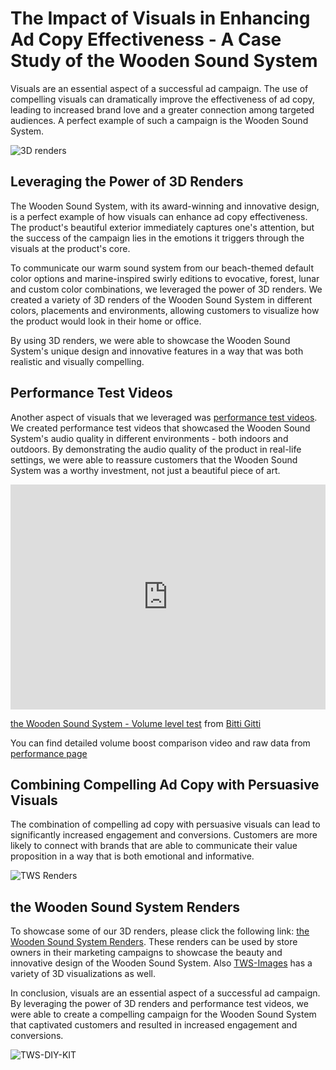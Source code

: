 # The Impact of Visuals in Enhancing Ad Copy Effectiveness - A Case Study of the Wooden Sound System

Visuals are an essential aspect of a successful ad campaign. The use of compelling visuals can dramatically improve the effectiveness of ad copy, leading to increased brand love and a greater connection among targeted audiences. A perfect example of such a campaign is the Wooden Sound System.

![3D renders](https://res.cloudinary.com/ddy9ua0yy/image/upload/TWS/Store-Wide-1_mixjrn.jpg)

## Leveraging the Power of 3D Renders

The Wooden Sound System, with its award-winning and innovative design, is a perfect example of how visuals can enhance ad copy effectiveness. The product's beautiful exterior immediately captures one's attention, but the success of the campaign lies in the emotions it triggers through the visuals at the product's core.

To communicate our warm sound system from our beach-themed default color options and marine-inspired swirly editions to evocative, forest, lunar and custom color combinations, we leveraged the power of 3D renders. We created a variety of 3D renders of the Wooden Sound System in different colors, placements and environments, allowing customers to visualize how the product would look in their home or office.

By using 3D renders, we were able to showcase the Wooden Sound System's unique design and innovative features in a way that was both realistic and visually compelling.

## Performance Test Videos

Another aspect of visuals that we leveraged was [performance test videos](https://www.bitti-gitti.com/tws/performance). We created performance test videos that showcased the Wooden Sound System's audio quality in different environments - both indoors and outdoors. By demonstrating the audio quality of the product in real-life settings, we were able to reassure customers that the Wooden Sound System was a worthy investment, not just a beautiful piece of art.

<iframe src="https://player.vimeo.com/video/542798730?h=816a8526c6" width="100%" height="360" frameborder="0" allow="autoplay; fullscreen; picture-in-picture" allowfullscreen></iframe>
<p><a href="https://vimeo.com/542798730">the Wooden Sound System - Volume level test</a> from <a href="https://vimeo.com/bitti">Bitti Gitti</a> </p>

You can find detailed volume boost comparison video and raw data from [performance page](https://www.bitti-gitti.com/tws/performance)

## Combining Compelling Ad Copy with Persuasive Visuals

The combination of compelling ad copy with persuasive visuals can lead to significantly increased engagement and conversions. Customers are more likely to connect with brands that are able to communicate their value proposition in a way that is both emotional and informative.

![TWS Renders](https://res.cloudinary.com/ddy9ua0yy/image/upload/TWS/TWS-Black-1500-3_ltrvbr.jpg)

## the Wooden Sound System Renders

To showcase some of our 3D renders, please click the following link: [the Wooden Sound System Renders](https://www.dropbox.com/sh/kz9v3l4fvhj35sn/AAAQXDURcm0B4sfzxPjRCwzHa?dl=0). These renders can be used by store owners in their marketing campaigns to showcase the beauty and innovative design of the Wooden Sound System. Also [TWS-Images](https://tws-images.bitti-gitti.com) has a variety of 3D visualizations as well. 

In conclusion, visuals are an essential aspect of a successful ad campaign. By leveraging the power of 3D renders and performance test videos, we were able to create a compelling campaign for the Wooden Sound System that captivated customers and resulted in increased engagement and conversions.

![TWS-DIY-KIT](https://assets-global.website-files.com/577fb500e970a606264913c7/656829bcf656dc1cb28263b4_TWS-DIY-1.jpg)